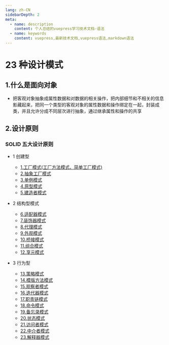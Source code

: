 ```yaml
---
lang: zh-CN
sidebarDepth: 2
meta:
  - name: description
    content: 个人总结的vuepress学习技术文档-语法
  - name: keywords
    content: vuepress,最新技术文档,vuepress语法,markdown语法
---
```


# 23 种设计模式
## 1.什么是面向对象

* 把客观对象抽象成属性数据和对数据的相关操作，把内部细节和不相关的信息影藏起来，把同一个类型的客观对象的属性数据和操作绑定在一起，封装成类，并且允许分成不同层次进行抽象，通过继承属性和操作的共享

## 2.设计原则

### SOLID 五大设计原则

* 1 创建型

  * [1.工厂模式(工厂方法模式、简单工厂模式)](./1.factory.html)
  * [2.抽象工厂模式](./2.abstract.html)
  * [3.单例模式](./3.single.html)
  * [4.原型模式](./4.prototype.html)
  * [5.建造者模式](./5.made.html)

* 2 结构型模式

  * [6.适配器模式](./6.adapter.html)
  * [7.装饰器模式](./7.decorator.html)
  * [8.代理模式](./8.proxy.html)
  * [9.外观模式](./9.appearance.html)
  * [10.桥接模式](./10.pickup.html)
  * [11.组合模式](./11.combination.html)
  * [12.享元模式](./12.flyweight.html)

* 3 行为型

  * [13.策略模式](./13.strategy.html)
  * [14.模版方法模式](./14.module.html)
  * [15.观察者模式](./15.observer.html)
  * [16.迭代器模式](./16.iterator.html)
  * [17.职责链模式](./17.chain.html)
  * [18.命令模式](./18.command.html)
  * [19.备忘录模式](./19.memorandum.html)
  * [20.状态模式](./20.state.html)
  * [21.访问者模式](./21.visitor.html)
  * [22.中介者模式](./22.mediator.html)
  * [23.解释器模式](./23.interpreter.html)